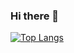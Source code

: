 ### Hi there 👋

[![Top Langs](https://github-readme-stats.vercel.app/api/top-langs/?username=anuraghazra&langs_count=10)](https://github.com/anuraghazra/github-readme-stats)

<!--
**js567/js567** is a ✨ _special_ ✨ repository because its `README.md` (this file) appears on your GitHub profile.

Here are some ideas to get you started:

- 🔭 I’m currently working on ...
- 🌱 I’m currently learning ...
- 👯 I’m looking to collaborate on ...
- 🤔 I’m looking for help with ...
- 💬 Ask me about ...
- 📫 How to reach me: ...
- 😄 Pronouns: ...
- ⚡ Fun fact: ...
-->
